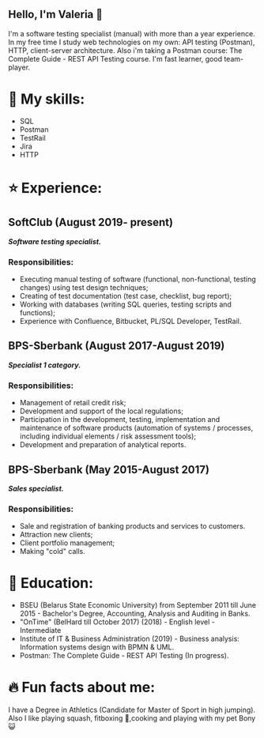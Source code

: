 
## Hello, I'm Valeria  👋

I'm a software testing specialist (manual) with more than a year experience.
In my free time  I study web technologies on my own: API testing (Postman), HTTP, client-server architecture. Also i'm taking a Postman course: The Complete Guide - REST API Testing course. I'm fast learner, good team-player.
  
# :briefcase: My skills:
- SQL
- Postman
- TestRail
- Jira
- HTTP

# :star: Experience:
## **SoftClub** (August 2019- present) 
**_Software testing specialist._**

### Responsibilities:
 - Executing manual testing of software (functional, non-functional, testing changes) using test design techniques;
 - Creating of test documentation (test case, checklist, bug report);
 - Working with databases (writing SQL queries, testing scripts and functions);
 - Experience with Confluence, Bitbucket, PL/SQL Developer, TestRail.                                                                  

## **BPS-Sberbank** (August 2017-August 2019) 
**_Specialist 1 category._**

### Responsibilities:
 - Management of retail credit risk;
 - Development and support of the local regulations;
 - Participation in the development, testing, implementation and maintenance of software products (automation of systems / processes, including individual elements / risk assessment tools);
 - Development and preparation of analytical reports.

## **BPS-Sberbank** (May 2015-August 2017) 
**_Sales specialist._**

### Responsibilities:
 - Sale and registration of banking products and services to customers.
 - Attraction new clients;
 - Client portfolio management;
 - Making "cold" calls.
# :closed_book: Education:
- BSEU (Belarus State Economic University) from September 2011 till June 2015 - 
    Bachelor's Degree, Accounting, Analysis and Auditing in Banks.
- "OnTime" (BelHard till October 2017) (2018) - English level - Intermediate
- Institute of IT & Business Administration (2019) - Business analysis: Information systems design with BPMN & UML.
- Postman: The Complete Guide - REST API Testing (In progress).
# :fire: Fun facts about me:
 I have a Degree in Athletics (Candidate for Master of Sport in high jumping). Also I like playing squash, fitboxing :punch:,cooking and playing with my pet Bony :smiley_cat:
 
